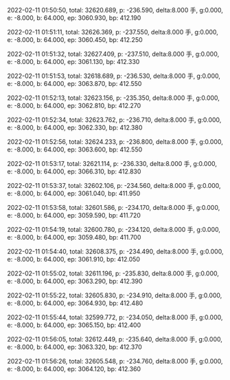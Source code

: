 2022-02-11 01:50:50, total: 32620.689, p: -236.590, delta:8.000 手, g:0.000, e: -8.000, b: 64.000, ep: 3060.930, bp: 412.190

2022-02-11 01:51:11, total: 32626.369, p: -237.550, delta:8.000 手, g:0.000, e: -8.000, b: 64.000, ep: 3060.450, bp: 412.250

2022-02-11 01:51:32, total: 32627.409, p: -237.510, delta:8.000 手, g:0.000, e: -8.000, b: 64.000, ep: 3061.130, bp: 412.330

2022-02-11 01:51:53, total: 32618.689, p: -236.530, delta:8.000 手, g:0.000, e: -8.000, b: 64.000, ep: 3063.870, bp: 412.550

2022-02-11 01:52:13, total: 32623.156, p: -235.350, delta:8.000 手, g:0.000, e: -8.000, b: 64.000, ep: 3062.810, bp: 412.270

2022-02-11 01:52:34, total: 32623.762, p: -236.710, delta:8.000 手, g:0.000, e: -8.000, b: 64.000, ep: 3062.330, bp: 412.380

2022-02-11 01:52:56, total: 32624.233, p: -236.800, delta:8.000 手, g:0.000, e: -8.000, b: 64.000, ep: 3063.600, bp: 412.550

2022-02-11 01:53:17, total: 32621.114, p: -236.330, delta:8.000 手, g:0.000, e: -8.000, b: 64.000, ep: 3066.310, bp: 412.830

2022-02-11 01:53:37, total: 32602.106, p: -234.560, delta:8.000 手, g:0.000, e: -8.000, b: 64.000, ep: 3061.040, bp: 411.950

2022-02-11 01:53:58, total: 32601.586, p: -234.170, delta:8.000 手, g:0.000, e: -8.000, b: 64.000, ep: 3059.590, bp: 411.720

2022-02-11 01:54:19, total: 32600.780, p: -234.120, delta:8.000 手, g:0.000, e: -8.000, b: 64.000, ep: 3059.480, bp: 411.700

2022-02-11 01:54:40, total: 32608.375, p: -234.490, delta:8.000 手, g:0.000, e: -8.000, b: 64.000, ep: 3061.910, bp: 412.050

2022-02-11 01:55:02, total: 32611.196, p: -235.830, delta:8.000 手, g:0.000, e: -8.000, b: 64.000, ep: 3063.290, bp: 412.390

2022-02-11 01:55:22, total: 32605.830, p: -234.910, delta:8.000 手, g:0.000, e: -8.000, b: 64.000, ep: 3064.930, bp: 412.480

2022-02-11 01:55:44, total: 32599.772, p: -234.050, delta:8.000 手, g:0.000, e: -8.000, b: 64.000, ep: 3065.150, bp: 412.400

2022-02-11 01:56:05, total: 32612.449, p: -235.640, delta:8.000 手, g:0.000, e: -8.000, b: 64.000, ep: 3063.320, bp: 412.370

2022-02-11 01:56:26, total: 32605.548, p: -234.760, delta:8.000 手, g:0.000, e: -8.000, b: 64.000, ep: 3064.120, bp: 412.360